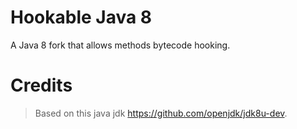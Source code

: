 # Hookable Java 8
A Java 8 fork that allows methods bytecode hooking.

# Credits
> Based on this java jdk https://github.com/openjdk/jdk8u-dev.
